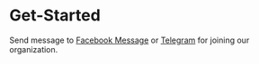 # Get-Started
Send message to [Facebook Message](https://fb.me/tan.dct) or [Telegram](https://t.me/tandct) for joining our organization.
